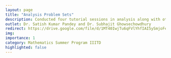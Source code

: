```yaml
---
layout: page
title: "Analysis Problem Sets"
description: Conducted four tutorial sessions in analysis along with other TAs.
outlet: Dr. Satish Kumar Pandey and Dr. Subhajit Ghowsechowdhury
redirect: https://drive.google.com/file/d/1MT40IwjTu6qFVlYhfIAI5ySmjoFeIxHR/view?usp=sharing
img:  
importance: 1
category: Mathematics Summer Program IIITD
highlighted: false
---
```

